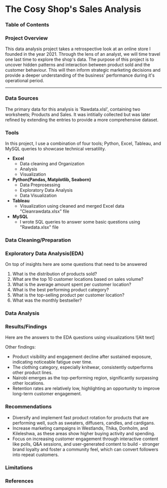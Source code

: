 # The Cosy Shop's Sales Analysis

### Table of Contents

### Project Overview

This data analysis project takes a retrospective look at an online store I founded in the year 2021. Through the lens of an analyst, we will time travel one last time to explore the shop's data. The purpose of this project is to uncover hidden patterns and interaction between product sold and the customer behaviour. This will then inform strategic marketing decisions and provide a deeper
understanding of the business' performance during it's operational period. 

---

### Data Sources

The primary data for this analysis is 'Rawdata.xlsl', containing two worksheets; Products and Sales. It was intitially collected but was later refined by extending the entries to provide a more comprehensive dataset.

### Tools
In this project, I use a combination of four tools; Python, Excel, Tableau, and MySQL queries to showcase technical versatility.

- **Excel**
  - Data cleaning and Organization
  - Analysis
  - Visualization
- **Python(Pandas, Matplotlib, Seaborn)**
  - Data Preprosessing
  - Exploratory Data Analysis
  - Data Visualization
- **Tableau**
  - Visualization using cleaned and merged Excel data "Cleanrawdata.xlsx" file
- **MySQL**
  - I wrote SQL queries to answer some basic questions using "Rawdata.xlsx" file

### Data Cleaning/Preparation
### Exploratory Data Analysis(EDA)
On top of insights here are some questions that need to be answered

 1. What is the distribution of products sold?
 2. What are the top 10 customer locations based on sales volume?
 3. What is the average amount spent per customer location?
 4. What is the best performing product category?
 5. What is the top-selling product per customer location?
 6. What was the monthly bestseller?

### Data Analysis
### Results/Findings
  Here are the answers to the EDA questions using visualizations ![Alt text]
  
  Other findings:
  -  Product visibility and engagement decline after sustained exposure, indicating noticeable fatigue over time. 
  -  The clothing category, especially knitwear, consistently outperforms other product lines.
  -  Nairobi emerges as the top-performing region, significantly surpassing other locations.
  -  Retention rates are relatively low, highlighting an opportunity to improve long-term customer engagement.
 
### Recommendations

 
  - Diversify and implement fast product rotation for products that are performing well, such as sweaters, diffusers, candles, and cardigans.
  - Increase marketing campaigns in Westlands, Thika, Donholm, and Kileleshwa, as these areas show higher buying activity and spending.
  - Focus on increasing customer engagement through interactive content like polls, Q&A sessions, and user-generated content to build - 
stronger brand loyalty and foster a community feel, which can convert followers into repeat customers.

### Limitations
### References



